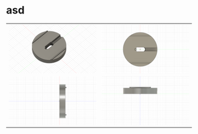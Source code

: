 # asd

<p align="center">
  <table>
    <tr>
      <td><img src="(1) lower_part.png" alt="Image 1" width="400"/></td>
      <td><img src="(1) lower_part_top.png" alt="Image 2" width="400"/></td>
    </tr>
    <tr>
      <td><img src="(1) lower_part_side.png" alt="Image 3" width="400"/></td>
      <td><img src="(1) lower_part_side2.png" alt="Image 4" width="400"/></td>
    </tr>
  </table>
</p>
